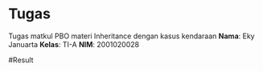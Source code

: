# Tugas
Tugas matkul PBO materi Inheritance dengan kasus kendaraan
**Nama**: Eky Januarta
**Kelas**: TI-A
**NIM**: 2001020028


#Result
